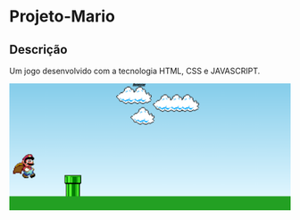 # Projeto-Mario

## Descrição
Um jogo desenvolvido com a tecnologia HTML, CSS e JAVASCRIPT.

![mario.png](https://github.com/BrunoDosAnjoss/Projeto-Mario/blob/main/Projeto-mario/src/assets/to_readme/mario.png)
